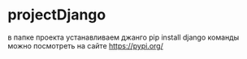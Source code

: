 # projectDjango

в папке проекта устанавливаем джанго
pip install django
команды можно посмотреть на сайте https://pypi.org/

